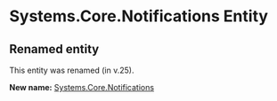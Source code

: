 # Systems.Core.Notifications Entity

## Renamed entity

This entity was renamed (in v.25).

**New name:** [Systems.Core.Notifications](Systems.Core.Notifications.md)
